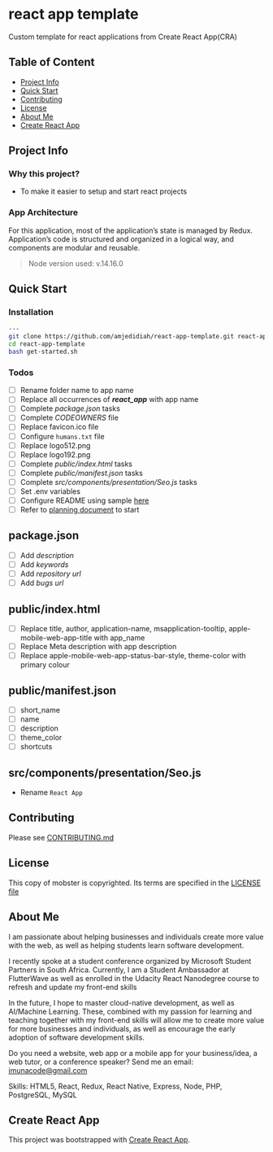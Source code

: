 # react app template

Custom template for react applications from Create React App(CRA)

## Table of Content

- [Project Info](#project-info)
- [Quick Start](#quick-start)
- [Contributing](#contributing)
- [License](#license)
- [About Me](#about-me)
- [Create React App](#create-react-app)

## Project Info

### Why this project?

- To make it easier to setup and start react projects

### App Architecture

For this application, most of the application’s state is managed by Redux.
Application’s code is structured and organized in a logical way, and components are modular and reusable.

> Node version used: v.14.16.0

## Quick Start

### Installation

```bash
---
git clone https://github.com/amjedidiah/react-app-template.git react-app-template
cd react-app-template
bash get-started.sh
```

### Todos

- [ ] Rename folder name to app name
- [ ] Replace all occurrences of **_react_app_** with app name
- [ ] Complete _package.json_ tasks
- [ ] Complete _CODEOWNERS_ file
- [ ] Replace favicon.ico file
- [ ] Configure `humans.txt` file
- [ ] Replace logo512.png
- [ ] Replace logo192.png
- [ ] Complete _public/index.html_ tasks
- [ ] Complete _public/manifest.json_ tasks
- [ ] Complete _src/components/presentation/Seo.js_ tasks
- [ ] Set .env variables
- [ ] Configure README using sample [here](docs/samples/README.md)
- [ ] Refer to [planning document](docs/planning.md) to start

## package.json

- [ ] Add _description_
- [ ] Add _keywords_
- [ ] Add _repository url_
- [ ] Add _bugs url_

## public/index.html

- [ ] Replace title, author, application-name, msapplication-tooltip, apple-mobile-web-app-title with app_name
- [ ] Replace Meta description with app description
- [ ] Replace apple-mobile-web-app-status-bar-style, theme-color with primary colour

## public/manifest.json

- [ ] short_name
- [ ] name
- [ ] description
- [ ] theme_color
- [ ] shortcuts

## src/components/presentation/Seo.js

- Rename `React App`

## Contributing

Please see [CONTRIBUTING.md](CONTRIBUTING.md)

## License

This copy of mobster is copyrighted. Its terms are specified in the [LICENSE file](LICENSE)

## About Me

I am passionate about helping businesses and individuals create more value with the web, as well as helping students learn software development.

I recently spoke at a student conference organized by Microsoft Student Partners in South Africa. Currently, I am a Student Ambassador at FlutterWave as well as enrolled in the Udacity React Nanodegree course to refresh and update my front-end skills

In the future, I hope to master cloud-native development, as well as AI/Machine Learning. These, combined with my passion for learning and teaching together with my front-end skills will allow me to create more value for more businesses and individuals, as well as encourage the early adoption of software development skills.

Do you need a website, web app or a mobile app for your business/idea, a web tutor, or a conference speaker?
Send me an email: imunacode@gmail.com

Skills: HTML5, React, Redux, React Native, Express, Node, PHP, PostgreSQL, MySQL

## Create React App

This project was bootstrapped with [Create React App](https://github.com/facebookincubator/create-react-app).

